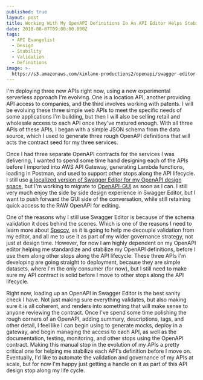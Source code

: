 ```yaml
---
published: true
layout: post
title: Working With My OpenAPI Definitions In An API Editor Helps Stabilize Them
date: 2018-08-07T09:00:00.000Z
tags:
  - API Evangelist
  - Design
  - Stability
  - Validation
  - Definitions
image: >-
  https://s3.amazonaws.com/kinlane-productions2/openapi/swagger-editor-screenshot.png
---
```

<p></p>I'm deploying three new APIs right now, using a new experimental serverless approach I'm evolving. One is a location API, another providing API access to companies, and the third involves working with patents. I will be evolving these three simple web APIs to meet the specific needs of some applications I'm building, but then I will also be selling retail and wholesale access to each API once they've matured enough. With all three APIs of these APIs, I began with a simple JSON schema from the data source, which I used to generate three rough OpenAPI definitions that will acts the contract seed for my three services.

Once I had three separate OpenAPI contracts for the services I was delivering, I wanted to spend some time hand designing each of the APIs before I imported into AWS API Gateway, generating Lambda functions, loading in Postman, and used to support other stops along the API lifecycle. I still use [a localized version of Swagger Editor for my OpenAPI design space](https://editor.swagger.io/), but I'm working to migrate to [OpenAPI-GUI](https://mermade.github.io/openapi-gui/) as soon as I can. I still very much enjoy the side by side design experience in Swagger Editor, but I want to push forward the GUI side of the conversation, while still retaining quick access to the RAW OpenAPI for editing.

One of the reasons why I still use Swagger Editor is because of the schema validation it does behind the scenes. Which is one of the reasons I need to learn more about [Speccy](http://speccy.io/), as it is going to help me decouple validation from my editor, and all me to use it as part of my wider governance strategy, not just at design time. However, for now I am highly dependent on my OpenAPI editor helping me standardize and stabilize my OpenAPI definitions, before I use them along other stops along the API lifecycle. These three APIs I'm developing are going straight to deployment, because they are simple datasets, where I'm the only consumer (for now), but I still need to make sure my API contract is solid before I move to other stops along the API lifecycle.

Right now, loading up an OpenAPI in Swagger Editor is the best sanity check I have. Not just making sure everything validates, but also making sure it is all coherent, and renders into something that will make sense to anyone reviewing the contract. Once I've spend some time polishing the rough corners of an OpenAPI, adding summary, descriptions, tags, and other detail, I feel like I can begin using to generate mocks, deploy in a gateway, and begin managing the access to each API, as well as the documentation, testing, monitoring, and other stops using the OpenAPI contract. Making this manual stop in the evolution of my APIs a pretty critical one for helping me stabilize each API's definition before I move on. Eventually, I'd like to automate the validation and governance of my APIs at scale, but for now I'm happy just getting a handle on it as part of this API design stop along my life cycle.
